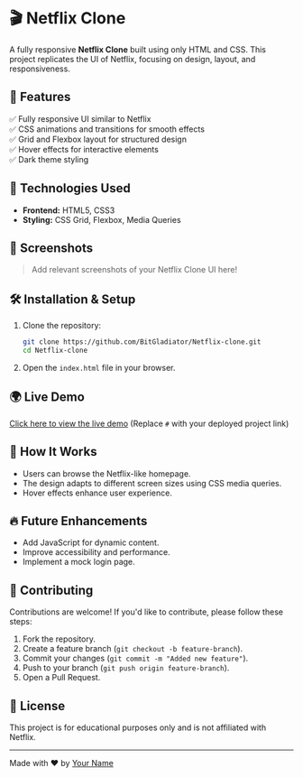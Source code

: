 # 🎬 Netflix Clone

A fully responsive **Netflix Clone** built using only HTML and CSS. This project replicates the UI of Netflix, focusing on design, layout, and responsiveness.

## 📌 Features

✅ Fully responsive UI similar to Netflix  
✅ CSS animations and transitions for smooth effects  
✅ Grid and Flexbox layout for structured design  
✅ Hover effects for interactive elements  
✅ Dark theme styling  

## 🚀 Technologies Used

- **Frontend:** HTML5, CSS3  
- **Styling:** CSS Grid, Flexbox, Media Queries  

## 📸 Screenshots

> Add relevant screenshots of your Netflix Clone UI here!

## 🛠 Installation & Setup

1. Clone the repository:
   ```sh
   git clone https://github.com/BitGladiator/Netflix-clone.git
   cd Netflix-clone
   ```
2. Open the `index.html` file in your browser.

## 🌍 Live Demo
[Click here to view the live demo](#) (Replace `#` with your deployed project link)

## 📖 How It Works
- Users can browse the Netflix-like homepage.
- The design adapts to different screen sizes using CSS media queries.
- Hover effects enhance user experience.

## 🔥 Future Enhancements
- Add JavaScript for dynamic content.
- Improve accessibility and performance.
- Implement a mock login page.

## 🤝 Contributing
Contributions are welcome! If you'd like to contribute, please follow these steps:
1. Fork the repository.
2. Create a feature branch (`git checkout -b feature-branch`).
3. Commit your changes (`git commit -m "Added new feature"`).
4. Push to your branch (`git push origin feature-branch`).
5. Open a Pull Request.

## 📝 License
This project is for educational purposes only and is not affiliated with Netflix.

---
Made with ❤️ by [Your Name](https://github.com/BitGladiator)

